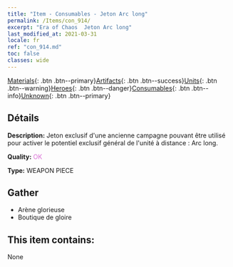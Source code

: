 ```yaml
---
title: "Item - Consumables - Jeton Arc long"
permalink: /Items/con_914/
excerpt: "Era of Chaos  Jeton Arc long"
last_modified_at: 2021-03-31
locale: fr
ref: "con_914.md"
toc: false
classes: wide
---
```

 [Materials](/fr/Items/){: .btn .btn--primary}[Artifacts](/fr/Items/Artifacts/){: .btn .btn--success}[Units](/fr/Items/Units/){: .btn .btn--warning}[Heroes](/fr/Items/Heroes/){: .btn .btn--danger}[Consumables](/fr/Items/Consumables/){: .btn .btn--info}[Unknown](/fr/Items/Unknown/){: .btn .btn--primary}

## Détails
 **Description:** Jeton exclusif d'une ancienne campagne pouvant être utilisé pour activer le potentiel exclusif général de l'unité à distance : Arc long.

 **Quality:** <span style="color: #DA70D6">OK</span>

 **Type:** WEAPON PIECE

## Gather

*    Arène glorieuse 
*    Boutique de gloire 

## This item contains:

  None

